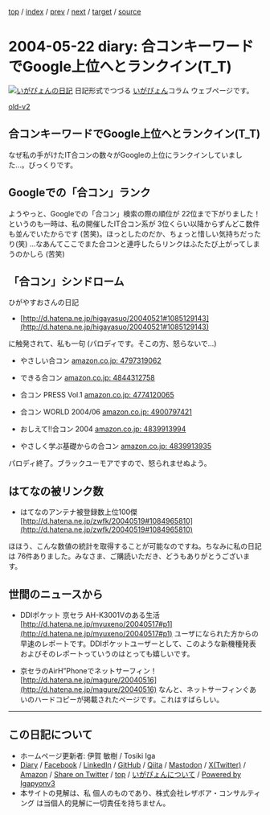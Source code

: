 [top](../index.html) 
 / [index](index.html) 
 / [prev](ig040521.html) 
 / [next](ig040523.html) 
 / [target](https://www.igapyon.jp/igapyon/diary/2004/ig040522.html) 
 / [source](https://github.com/igapyon/diary/blob/master/2004/ig040522.src.md) 

2004-05-22 diary: 合コンキーワードでGoogle上位へとランクイン(T_T)
=====================================================================================================
[![いがぴょんの日記](https://www.igapyon.jp/igapyon/diary/images/iga202308_64.jpg "いがぴょん")](https://www.igapyon.jp/igapyon/diary/memo/memoigapyon.html) 日記形式でつづる [いがぴょん](https://www.igapyon.jp/igapyon/diary/memo/memoigapyon.html)コラム ウェブページです。

[old-v2](ig040522-orig.html)

## 合コンキーワードでGoogle上位へとランクイン(T_T)

なぜ私の手がけたIT合コンの数々がGoogleの上位にランクインしていました…。びっくりです。


## Googleでの「合コン」ランク

ようやっと、Googleでの「合コン」検索の際の順位が 22位まで下がりました！ というのも一時は、私の開催したIT合コン系が 3位くらい以降からずんどこ数件も並んでいたからです
(苦笑)。ほっとしたのだか、ちょっと惜しい気持ちだったり(笑) …なあんてここでまた合コンと連呼したらリンクはふたたび上がってしまうのかしら (苦笑)

## 「合コン」シンドローム

ひがやすおさんの日記

* [http://d.hatena.ne.jp/higayasuo/20040521#1085129143](http://d.hatena.ne.jp/higayasuo/20040521#1085129143)

に触発されて、私も一句 (パロディです。そこの方、怒らないで…)

* やさしい合コン
  [amazon.co.jp: 4797319062](http://www.amazon.co.jp/exec/obidos/ASIN/4797319062/igapyondiary-22)
  
* できる合コン
  [amazon.co.jp: 4844312758](http://www.amazon.co.jp/exec/obidos/ASIN/4844312758/igapyondiary-22)
  
* 合コン PRESS Vol.1
  [amazon.co.jp: 4774120065](http://www.amazon.co.jp/exec/obidos/ASIN/4774120065/igapyondiary-22)
  
* 合コン WORLD 2004/06
  [amazon.co.jp: 4900797421](http://www.amazon.co.jp/exec/obidos/ASIN/4900797421/igapyondiary-22)
  
* おしえて!!合コン 2004
  [amazon.co.jp: 4839913994](http://www.amazon.co.jp/exec/obidos/ASIN/4839913994/igapyondiary-22)
  
* やさしく学ぶ基礎からの合コン
  [amazon.co.jp: 4839913935](http://www.amazon.co.jp/exec/obidos/ASIN/4839913935/igapyondiary-22)

パロディ終了。ブラックユーモアですので、怒られませぬよう。

## はてなの被リンク数

* はてなのアンテナ被登録数上位100傑 
  [http://d.hatena.ne.jp/zwfk/20040519#1084965810](http://d.hatena.ne.jp/zwfk/20040519#1084965810)

ほほう、こんな数値の統計を取得することが可能なのですね。ちなみに私の日記は
76件ありました。みなさま、ご購読いただき、どうもありがとうございます。

## 世間のニュースから

* DDIポケット 京セラ AH-K3001Vのある生活
  [http://d.hatena.ne.jp/myuxeno/20040517#p1](http://d.hatena.ne.jp/myuxeno/20040517#p1)
  ユーザになられた方からの早速のレポートです。DDIポケットユーザーとして、このような新機種発表およびそのレポートっていうのはとっても嬉しいです。
  
* 京セラのAirH”Phoneでネットサーフィン！
  [http://d.hatena.ne.jp/magure/20040516](http://d.hatena.ne.jp/magure/20040516)
  なんと、ネットサーフィンぐあいのハードコピーが掲載されたページです。これはすばらしい。


----------------------------------------------------------------------------------------------------

## この日記について

* ホームページ更新者: 伊賀 敏樹 / Tosiki Iga
* [Diary](https://www.igapyon.jp/igapyon/diary/) / [Facebook](https://www.facebook.com/igapyon) / [LinkedIn](https://www.linkedin.com/in/toshikiiga) / [GitHub](https://github.com/igapyon) / [Qiita](https://qiita.com/igapyon) / [Mastodon](https://social.vivaldi.net/@igapyon) / [X(Twitter)](https://twitter.com/ToshikiIga) / [Amazon](https://www.amazon.co.jp/%E4%BC%8A%E8%B3%80-%E6%95%8F%E6%A8%B9/e/B004LTQWCQ) / 
[Share on Twitter](https://twitter.com/intent/tweet?hashtags=igapyon%2Cdiary%2C%E3%81%84%E3%81%8C%E3%81%B4%E3%82%87%E3%82%93&text=%E5%90%88%E3%82%B3%E3%83%B3%E3%82%AD%E3%83%BC%E3%83%AF%E3%83%BC%E3%83%89%E3%81%A7Google%E4%B8%8A%E4%BD%8D%E3%81%B8%E3%81%A8%E3%83%A9%E3%83%B3%E3%82%AF%E3%82%A4%E3%83%B3%28T_T%29&url=https%3A%2F%2Fwww.igapyon.jp%2Figapyon%2Fdiary%2F2004%2Fig040522.html) / [top](../index.html) / [いがぴょんについて](https://www.igapyon.jp/igapyon/diary/memo/memoigapyon.html) / [Powered by Igapyonv3](https://github.com/igapyon/igapyonv3)
* 本サイトの見解は、私 個人のものであり、株式会社レザボア・コンサルティング は当個人的見解に一切責任を持ちません。 
